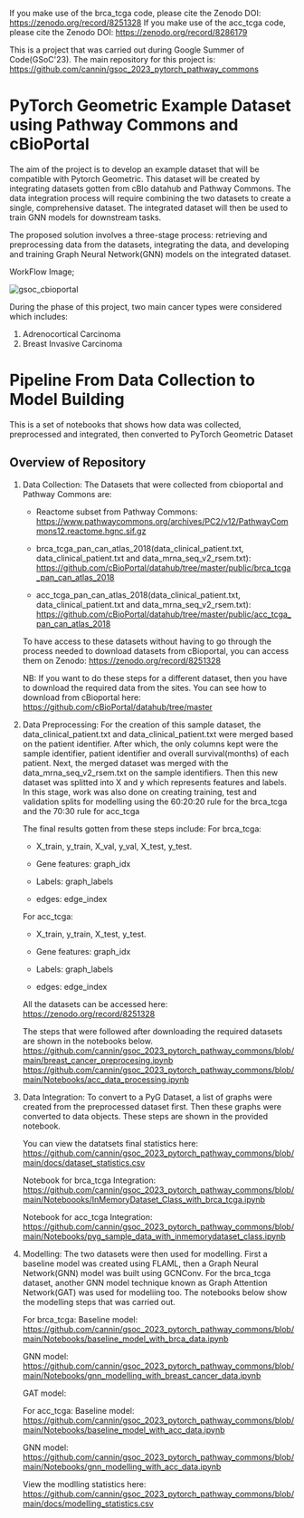 If you make use of the brca_tcga code, please cite the Zenodo DOI: https://zenodo.org/record/8251328
If you make use of the acc_tcga code, please cite the Zenodo DOI: https://zenodo.org/record/8286179

This is a project that was carried out during Google Summer of Code(GSoC'23). The main repository for this project is: https://github.com/cannin/gsoc_2023_pytorch_pathway_commons

# PyTorch Geometric Example Dataset using Pathway Commons and cBioPortal

The aim of the project is to develop an example dataset that will be compatible with Pytorch Geometric. This dataset will be created by integrating datasets gotten from cBIo datahub and Pathway Commons. The data integration process will require combining the two datasets to create a single, comprehensive dataset. The integrated dataset will then be used to train GNN models for downstream tasks. 

The proposed solution involves a three-stage process: retrieving and preprocessing data from the datasets, integrating the data, and developing and training Graph Neural Network(GNN) models on the integrated dataset.

WorkFlow Image;

![gsoc_cbioportal](https://github.com/cannin/gsoc_2023_pytorch_pathway_commons/assets/63251266/ed1b185e-0b41-4498-9938-f9484f7a30b2)

During the phase of this project, two main cancer types were considered which includes:
1. Adrenocortical Carcinoma
2. Breast Invasive Carcinoma

#  Pipeline From Data Collection to Model Building

This is a set of notebooks that shows how data was collected, preprocessed and integrated, then converted to PyTorch Geometric Dataset

## Overview of Repository
1. Data Collection: The Datasets that were collected from cbioportal and Pathway Commons are:
   
   - Reactome subset from Pathway Commons: https://www.pathwaycommons.org/archives/PC2/v12/PathwayCommons12.reactome.hgnc.sif.gz
     
   - brca_tcga_pan_can_atlas_2018(data_clinical_patient.txt, data_clinical_patient.txt and data_mrna_seq_v2_rsem.txt): 
     https://github.com/cBioPortal/datahub/tree/master/public/brca_tcga_pan_can_atlas_2018
     
   - acc_tcga_pan_can_atlas_2018(data_clinical_patient.txt, data_clinical_patient.txt and data_mrna_seq_v2_rsem.txt): 
     https://github.com/cBioPortal/datahub/tree/master/public/acc_tcga_pan_can_atlas_2018
     
   To have access to these datasets without having to go through the process needed to download datasets from cBioportal, you can access 
   them on Zenodo: https://zenodo.org/record/8251328

   NB: If you want to do these steps for a different dataset, then you have to download the required data from the sites. You can see how to download from cBioportal here: 
   https://github.com/cBioPortal/datahub/tree/master

1. Data Preprocessing: For the creation of this sample dataset, the data_clinical_patient.txt and data_clinical_patient.txt were merged based on the patient identifier.
   After which, the only columns kept were the sample identifier, patient identifier and overall survival(months) of each patient.
   Next, the merged dataset was merged with the data_mrna_seq_v2_rsem.txt on the sample identifiers. 
   Then this new dataset was splitted into X and y which represents features and labels.
   In this stage, work was also done on creating training, test and validation splits for modelling using the 60:20:20 rule for the brca_tcga and the 70:30 rule for acc_tcga

   The final results gotten from these steps include:
   For brca_tcga:
   - X_train, y_train, X_val, y_val, X_test, y_test.
   
   - Gene features: graph_idx
     
   - Labels: graph_labels
     
   - edges: edge_index
  
   For acc_tcga:
   - X_train, y_train, X_test, y_test.
   
   - Gene features: graph_idx
     
   - Labels: graph_labels
     
   - edges: edge_index

   All the datasets can be accessed here: https://zenodo.org/record/8251328

   The steps that were followed after downloading the required datasets are shown in the notebooks below.
   https://github.com/cannin/gsoc_2023_pytorch_pathway_commons/blob/main/breast_cancer_preprocesing.ipynb
   https://github.com/cannin/gsoc_2023_pytorch_pathway_commons/blob/main/Notebooks/acc_data_processing.ipynb
   

4. Data Integration: To convert to a PyG Dataset, a list of graphs were created from the preprocessed dataset first.
   Then these graphs were converted to data objects. These steps are shown in the provided notebook.

   You can view the datatsets final statistics here: https://github.com/cannin/gsoc_2023_pytorch_pathway_commons/blob/main/docs/dataset_statistics.csv

   Notebook for brca_tcga Integration: https://github.com/cannin/gsoc_2023_pytorch_pathway_commons/blob/main/Noteboooks/InMemoryDataset_Class_with_brca_tcga.ipynb

   Notebook for acc_tcga Integration: https://github.com/cannin/gsoc_2023_pytorch_pathway_commons/blob/main/Notebooks/pyg_sample_data_with_inmemorydataset_class.ipynb

  
6. Modelling: The two datasets were then used for modelling. First a baseline model was created using FLAML, then a Graph Neural Network(GNN) model was built using GCNConv.
   For the brca_tcga dataset, another GNN model technique known as Graph Attention Network(GAT) was used for modeliing too.
   The notebooks below show the modelling steps that was carried out.

   For brca_tcga: 
   Baseline model: https://github.com/cannin/gsoc_2023_pytorch_pathway_commons/blob/main/Notebooks/baseline_model_with_brca_data.ipynb

   GNN model: https://github.com/cannin/gsoc_2023_pytorch_pathway_commons/blob/main/Notebooks/gnn_modelling_with_breast_cancer_data.ipynb

   GAT model: 

   For acc_tcga:
   Baseline model: https://github.com/cannin/gsoc_2023_pytorch_pathway_commons/blob/main/Notebooks/baseline_model_with_acc_data.ipynb

   GNN model: https://github.com/cannin/gsoc_2023_pytorch_pathway_commons/blob/main/Notebooks/gnn_modelling_with_acc_data.ipynb

   View the modlling statistics here: https://github.com/cannin/gsoc_2023_pytorch_pathway_commons/blob/main/docs/modelling_statistics.csv




